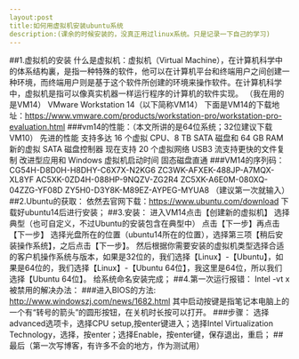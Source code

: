 ```yaml
---
layout:post
title:如何用虚拟机安装ubuntu系统
description:(课余的时候安装的，没真正用过linux系统。只是记录一下自己的学习)
---
```

##1.虚拟机的安装
什么是虚拟机：虚拟机（Virtual Machine），在计算机科学中的体系结构裏，是指一种特殊的软件，他可以在计算机平台和终端用户之间创建一种环境，而终端用户则是基于这个软件所创建的环境来操作软件。在计算机科学中，虚拟机是指可以像真实机器一样运行程序的计算机的软件实现。
（我在用的是VM14）
VMware Workstation 14（以下简称VM14）
下面是VM14的下载地址：https://www.vmware.com/products/workstation-pro/workstation-pro-evaluation.html
###vm14的性能：（本文所讲的是64位系统；32位建议下载VM10）
先进的性能
支持多达 16 个虚拟 CPU、8 TB SATA 磁盘和 64 GB RAM
新的虚拟 SATA 磁盘控制器
现在支持 20 个虚拟网络
USB3 流支持更快的文件复制
改进型应用和 Windows 虚拟机启动时间
固态磁盘直通
###VM14的序列码：
CG54H-D8D0H-H8DHY-C6X7X-N2KG6
ZC3WK-AFXEK-488JP-A7MQX-XL8YF
AC5XK-0ZD4H-088HP-9NQZV-ZG2R4
ZC5XK-A6E0M-080XQ-04ZZG-YF08D
ZY5H0-D3Y8K-M89EZ-AYPEG-MYUA8
（建议第一次就输入）
##2.Ubuntu的获取：
依然去官网下载：https://www.ubuntu.com/download
下载好ubuntu14后进行安装；
##3.安装：
进入VM14点击【创建新的虚拟机】
选择典型（也可自定义，不过Ubuntu的安装包含在典型中）
点击【下一步】再点击【下一步】
选择光盘所在的位置（ubuntu14所在的位置），选择第三项【稍后安装操作系统】，之后点击【下一步】。
然后根据你需要安装的虚拟机类型选择合适的客户机操作系统与版本，如果是32位的，我们选择【Linux】-【Ubuntu】，如果是64位的，我们选择【Linux】-【Ubuntu 64位】，我这里是64位，所以我们选择【Ubuntu 64位】。
给系统命名安装完成；
##4.第一次运行报错：
Intel -vt x被禁用的解决办法：
###进入BIOS的方法:
http://www.windowszj.com/news/1682.html
其中启动按键是指笔记本电脑上的一个有“转号的箭头”的圆形按钮，在关机时长按可以打开。
###步骤：
选择advanced选项卡，选择CPU setup,按enter键进入；选择Intel Virtualization Technology，选择，按enter；选择Enable，按enter键，保存退出，重启；
##最后（第一次写博客，有许多不会的地方，作为测试用）